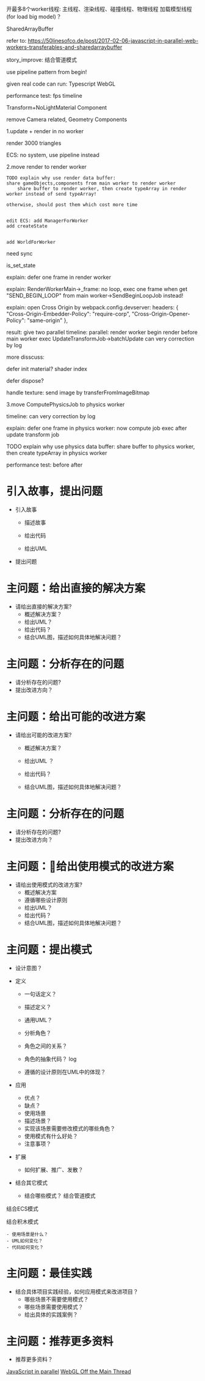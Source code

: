 开最多8个worker线程:
主线程、渲染线程、碰撞线程、物理线程
加载模型线程(for load big model)？

SharedArrayBuffer

refer to:
https://50linesofco.de/post/2017-02-06-javascript-in-parallel-web-workers-transferables-and-sharedarraybuffer


story_improve:
结合管道模式



use pipeline pattern from begin!

given real code can run:
Typescript
WebGL


performance test:
fps
timeline


Transform+NoLightMaterial Component


remove Camera related, Geometry Components


1.update + render in no worker


render 3000 triangles


ECS:
no system, use pipeline instead


2.move render to render worker


    TODO explain why use render data buffer:
    share gameObjects,components from main worker to render worker
        share buffer to render worker, then create typeArray in render worker instead of send typeArray!

    otherwise, should post them which cost more time


    edit ECS: add ManagerForWorker
    add createState


    add WorldForWorker



need sync

is_set_state


explain:
defer one frame in render worker


explain:
RenderWorkerMain->_frame:
    no loop, exec one frame when get  "SEND_BEGIN_LOOP" from main worker->SendBeginLoopJob instead!


explain:
open Cross Origin 
    by webpack.config.devserver:
        headers: {
            "Cross-Origin-Embedder-Policy": "require-corp",
            "Cross-Origin-Opener-Policy": "same-origin"
        },

result:
give two parallel timeline:
    parallel: 
        render worker begin render before main worker exec UpdateTransformJob->batchUpdate
can very correction by log


more disscuss:

defer init material?
    shader index

defer dispose?


handle texture:
send image by transferFromImageBitmap


<!-- 4.open more workers by pipeline + json when loop -->
<!-- e.g. collide/physic worker -->

3.move ComputePhysicsJob to physics worker

timeline:
can very correction by log



explain:
defer one frame in physics worker:
    now compute job exec after update transform job


TODO explain why use physics data buffer:
share buffer to physics worker, then create typeArray in physics worker



performance test:
before
after






# 引入故事，提出问题

- 引入故事
    - 描述故事

    - 给出代码

    - 给出UML

- 提出问题



# 主问题：给出直接的解决方案

- 请给出直接的解决方案?
    - 概述解决方案？
    - 给出UML？
    - 给出代码？
    - 结合UML图，描述如何具体地解决问题？


# 主问题：分析存在的问题

- 请分析存在的问题?
- 提出改进方向？


# 主问题：给出可能的改进方案

- 请给出可能的改进方案?
    - 概述解决方案？

    - 给出UML ？
    - 给出代码？
    - 结合UML图，描述如何具体地解决问题？


# 主问题：分析存在的问题

- 请分析存在的问题?
- 提出改进方向？



# 主问题：给出使用模式的改进方案

- 请给出使用模式的改进方案?
    - 概述解决方案
    - 遵循哪些设计原则
    - 给出UML？
    - 给出代码？
    - 结合UML图，描述如何具体地解决问题？

# 主问题：提出模式


- 设计意图？
- 定义
    - 一句话定义？
    - 描述定义？
    - 通用UML？
    - 分析角色？
    - 角色之间的关系？
    - 角色的抽象代码？
log

    - 遵循的设计原则在UML中的体现？


- 应用
    - 优点？
    - 缺点？
    - 使用场景
    - 描述场景？
    - 实现该场景需要修改模式的哪些角色？
    - 使用模式有什么好处？
    - 注意事项？

- 扩展
    - 如何扩展、推广、发散？



- 结合其它模式
    - 结合哪些模式？
结合管道模式



结合ECS模式



结合积木模式

    - 使用场景是什么？
    - UML如何变化？
    - 代码如何变化？


# 主问题：最佳实践

- 结合具体项目实践经验，如何应用模式来改进项目？
    - 哪些场景不需要使用模式？
    - 哪些场景需要使用模式？
    - 给出具体的实践案例？


# 主问题：推荐更多资料

- 推荐更多资料？

[JavaScript in parallel](https://50linesofco.de/post/2017-02-06-javascript-in-parallel-web-workers-transferables-and-sharedarraybuffer)
[WebGL Off the Main Thread](https://hacks.mozilla.org/2016/01/webgl-off-the-main-thread/)